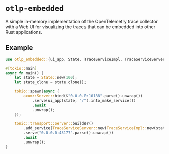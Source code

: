 # `otlp-embedded`

A simple in-memory implementation of the OpenTelemetry trace collector
with a Web UI for visualizing the traces that can be embedded into other
Rust applications.

## Example

```rust ignore
use otlp_embedded::{ui_app, State, TraceServiceImpl, TraceServiceServer};

#[tokio::main]
async fn main() {
    let state = State::new(100);
    let state_clone = state.clone();

    tokio::spawn(async {
        axum::Server::bind(&"0.0.0.0:10188".parse().unwrap())
            .serve(ui_app(state, "/").into_make_service())
            .await
            .unwrap();
    });

    tonic::transport::Server::builder()
        .add_service(TraceServiceServer::new(TraceServiceImpl::new(state_clone)))
        .serve("0.0.0.0:43177".parse().unwrap())
        .await
        .unwrap();
}
```
